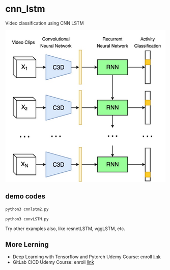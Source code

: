 # cnn_lstm
Video classification using CNN LSTM

![CNN RNN](lstm.jpg)

## demo codes

```python3 cnnlstm2.py```

```python3 convLSTM.py```

Try other examples also, like resnetLSTM, vggLSTM, etc.

## More Lerning

- Deep Learning with Tensorflow and Pytorch Udemy Course: enroll [link](https://www.udemy.com/course/draft/5393356/?referralCode=A7ECC1BFDDB640FCED3E)
- GitLab CICD Udemy Course: enroll [link](https://www.udemy.com/course/gitlab-cicd-essentials-for-industry-comprehensive-tutorial/?referralCode=78BD52230019795171CF)
